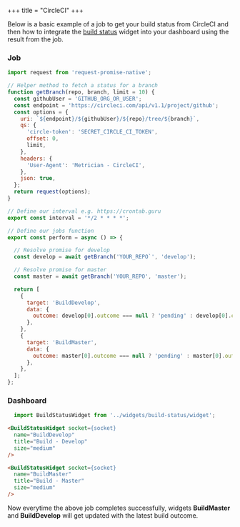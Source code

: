 +++
title = "CircleCI"
+++

Below is a basic example of a job to get your build status from CircleCI and then how to integrate the [build status](/widgets/build-status/) widget into your dashboard using the result from the job.

### Job

``` javascript
import request from 'request-promise-native';

// Helper method to fetch a status for a branch
function getBranch(repo, branch, limit = 10) {
  const githubUser = 'GITHUB_ORG_OR_USER';
  const endpoint = 'https://circleci.com/api/v1.1/project/github';
  const options = {
    uri: `${endpoint}/${githubUser}/${repo}/tree/${branch}`,
    qs: {
      'circle-token': 'SECRET_CIRCLE_CI_TOKEN',
      offset: 0,
      limit,
    },
    headers: {
      'User-Agent': 'Metrician - CircleCI',
    },
    json: true,
  };
  return request(options);
}

// Define our interval e.g. https://crontab.guru
export const interval = '*/2 * * * *';

// Define our jobs function
export const perform = async () => {

  // Resolve promise for develop
  const develop = await getBranch('YOUR_REPO`', 'develop');

  // Resolve promise for master
  const master = await getBranch('YOUR_REPO', 'master');

  return [
    {
      target: 'BuildDevelop',
      data: {
        outcome: develop[0].outcome === null ? 'pending' : develop[0].outcome,
      },
    },
    {
      target: 'BuildMaster',
      data: {
        outcome: master[0].outcome === null ? 'pending' : master[0].outcome,
      },
    },
  ];
};
```

### Dashboard

```javascript
  import BuildStatusWidget from '../widgets/build-status/widget';
```

``` html
<BuildStatusWidget socket={socket}
  name="BuildDevelop"
  title="Build - Develop"
  size="medium"
/>

<BuildStatusWidget socket={socket}
  name="BuildMaster"
  title="Build - Master"
  size="medium"
/>
```

Now everytime the above job completes successfully, widgets **BuildMaster** and **BuildDevelop** will get updated with the latest build outcome.
